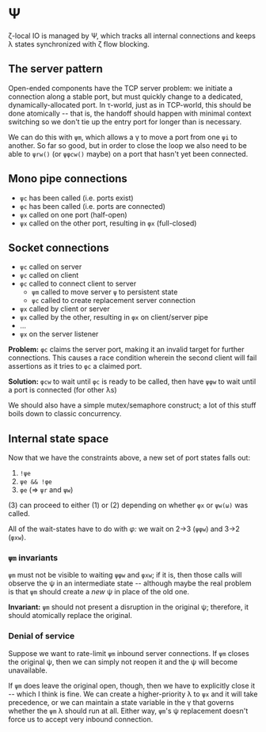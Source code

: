 # Ψ
ζ-local IO is managed by Ψ, which tracks all internal connections and keeps λ states synchronized with ζ flow blocking.


## The server pattern
Open-ended components have the TCP server problem: we initiate a connection along a stable port, but must quickly change to a dedicated, dynamically-allocated port. In τ-world, just as in TCP-world, this should be done atomically -- that is, the handoff should happen with minimal context switching so we don't tie up the entry port for longer than is necessary.

We can do this with `ψm`, which allows a γ to move a port from one `ψi` to another. So far so good, but in order to close the loop we also need to be able to `ψrw()` (or `ψφcw()` maybe) on a port that hasn't yet been connected.


## Mono pipe connections
+ `ψc` has been called (i.e. ports exist)
+ `φc` has been called (i.e. ports are connected)
+ `ψx` called on one port (half-open)
+ `ψx` called on the other port, resulting in `φx` (full-closed)


## Socket connections
+ `ψc` called on server
+ `ψc` called on client
+ `φc` called to connect client to server
  + `ψm` called to move server `ψ` to persistent state
  + `ψc` called to create replacement server connection
+ `ψx` called by client or server
+ `ψx` called by the other, resulting in `φx` on client/server pipe
+ ...
+ `ψx` on the server listener

**Problem:** `φc` claims the server port, making it an invalid target for further connections. This causes a race condition wherein the second client will fail assertions as it tries to `φc` a claimed port.

**Solution:** `φcw` to wait until `φc` is ready to be called, then have `ψφw` to wait until a port is connected (for other λs)

We should also have a simple mutex/semaphore construct; a lot of this stuff boils down to classic concurrency.


## Internal state space
Now that we have the constraints above, a new set of port states falls out:

1. `!ψe`
2. `ψe && !φe`
3. `φe` (⇒ `ψr` and `ψw`)

(3) can proceed to either (1) or (2) depending on whether `φx` or `ψw(ω)` was called.

All of the wait-states have to do with _φ:_ we wait on 2→3 (`ψφw`) and 3→2 (`φxw`).


### `ψm` invariants
`ψm` must not be visible to waiting `ψφw` and `φxw`; if it is, then those calls will observe the ψ in an intermediate state -- although maybe the real problem is that `ψm` should create a _new_ ψ in place of the old one.

**Invariant:** `ψm` should not present a disruption in the original ψ; therefore, it should atomically replace the original.


### Denial of service
Suppose we want to rate-limit `ψm` inbound server connections. If `ψm` closes the original ψ, then we can simply not reopen it and the ψ will become unavailable.

If `ψm` does leave the original open, though, then we have to explicitly close it -- which I think is fine. We can create a higher-priority λ to `ψx` and it will take precedence, or we can maintain a state variable in the γ that governs whether the `ψm` λ should run at all. Either way, `ψm`'s ψ replacement doesn't force us to accept very inbound connection.
